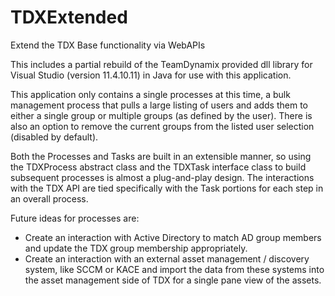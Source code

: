 # TDXExtended
Extend the TDX Base functionality via WebAPIs


This includes a partial rebuild of the TeamDynamix provided dll library for Visual Studio (version 11.4.10.11) in Java for use with this application.

This application only contains a single processes at this time, a bulk management process that pulls a large listing of users and adds them to either a single group or multiple groups (as defined by the user).  There is also an option to remove the current groups from the listed user selection (disabled by default).

Both the Processes and Tasks are built in an extensible manner, so using the TDXProcess abstract class and the TDXTask interface class to build subsequent processes is almost a plug-and-play design.  The interactions with the TDX API are tied specifically with the Task portions for each step in an overall process.

Future ideas for processes are:
   * Create an interaction with Active Directory to match AD group members and update the TDX group membership appropriately.
   * Create an interaction with an external asset management / discovery system, like SCCM or KACE and import the data from these systems into the asset management side of TDX for a single pane view of the assets.
   
